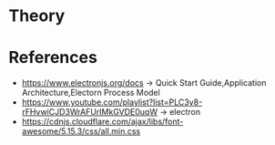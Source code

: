 # Theory

# References
* https://www.electronjs.org/docs -> Quick Start Guide,Application Architecture,Electorn Process Model
* https://www.youtube.com/playlist?list=PLC3y8-rFHvwiCJD3WrAFUrIMkGVDE0uqW -> electron
* https://cdnjs.cloudflare.com/ajax/libs/font-awesome/5.15.3/css/all.min.css